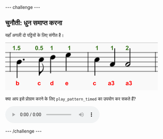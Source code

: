 --- challenge ---

## चुनौती: धुन समाप्त करना

यहाँ अगली दो पट्टियों के लिए संगीत है।

![स्क्रीनशॉट](images/tetris-notes3.png)

क्या आप इसे प्रोग्राम करने के लिए `play_pattern_timed` का उपयोग कर सकते हैं?

<div id="audio-preview" class="pdf-hidden">
  <audio controls preload> <source src="resources/tetris-c1.mp3" type="audio/mpeg"> आपका ब्राउज़र <code>audio</code> तत्व का समर्थन नहीं करता है। </audio>
</div>

--- /challenge ---